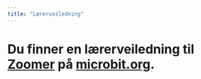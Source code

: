 ```yaml
---
title: "Lærerveiledning"
---
```


# Du finner en lærerveiledning til [Zoomer](https://www.microbit.co.uk/blocks/lessons/zoomer/activity) på [microbit.org](https://www.microbit.co.uk/blocks/lessons/zoomer).
